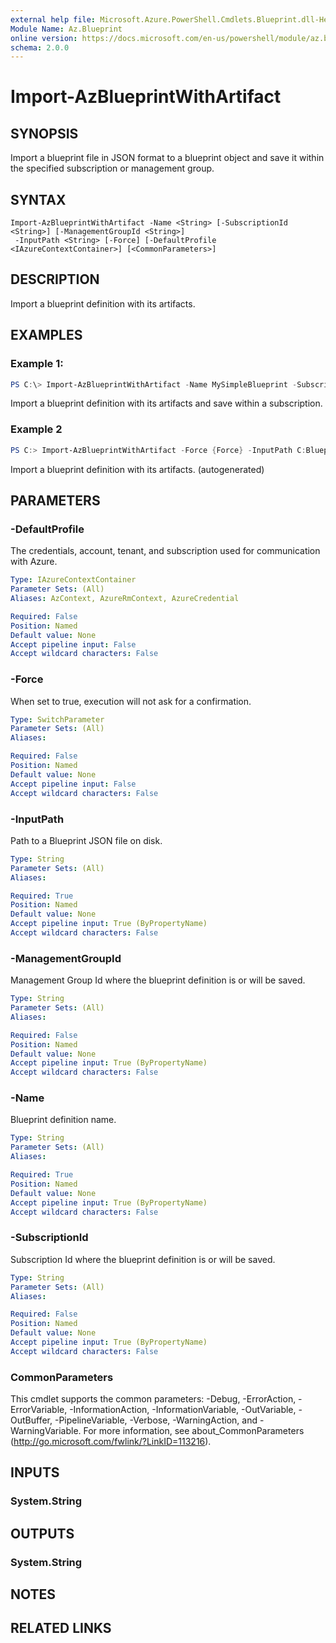 ```yaml
---
external help file: Microsoft.Azure.PowerShell.Cmdlets.Blueprint.dll-Help.xml
Module Name: Az.Blueprint
online version: https://docs.microsoft.com/en-us/powershell/module/az.blueprint/import-azblueprintwithartifact
schema: 2.0.0
---
```


# Import-AzBlueprintWithArtifact

## SYNOPSIS
Import a blueprint file in JSON format to a blueprint object and save it within the specified subscription or management group.

## SYNTAX

```
Import-AzBlueprintWithArtifact -Name <String> [-SubscriptionId <String>] [-ManagementGroupId <String>]
 -InputPath <String> [-Force] [-DefaultProfile <IAzureContextContainer>] [<CommonParameters>]
```

## DESCRIPTION
Import a blueprint definition with its artifacts. 

## EXAMPLES

### Example 1: 
```powershell
PS C:\> Import-AzBlueprintWithArtifact -Name MySimpleBlueprint -SubscriptionId 00000000-1111-0000-1111-000000000000 -InputPath  C:\Blueprints\SimpleBlueprint
```

Import a blueprint definition with its artifacts and save within a subscription.

### Example 2
```powershell <!-- Aladdin Generated Example --> 
PS C:> Import-AzBlueprintWithArtifact -Force {Force} -InputPath C:BlueprintsSimpleBlueprint -ManagementGroupId myManagementGroupId -Name MySimpleBlueprint
```

Import a blueprint definition with its artifacts. (autogenerated)

## PARAMETERS

### -DefaultProfile
The credentials, account, tenant, and subscription used for communication with Azure.

```yaml
Type: IAzureContextContainer
Parameter Sets: (All)
Aliases: AzContext, AzureRmContext, AzureCredential

Required: False
Position: Named
Default value: None
Accept pipeline input: False
Accept wildcard characters: False
```

### -Force
When set to true, execution will not ask for a confirmation.

```yaml
Type: SwitchParameter
Parameter Sets: (All)
Aliases:

Required: False
Position: Named
Default value: None
Accept pipeline input: False
Accept wildcard characters: False
```

### -InputPath
Path to a Blueprint JSON file on disk.

```yaml
Type: String
Parameter Sets: (All)
Aliases:

Required: True
Position: Named
Default value: None
Accept pipeline input: True (ByPropertyName)
Accept wildcard characters: False
```

### -ManagementGroupId
Management Group Id where the blueprint definition is or will be saved.

```yaml
Type: String
Parameter Sets: (All)
Aliases:

Required: False
Position: Named
Default value: None
Accept pipeline input: True (ByPropertyName)
Accept wildcard characters: False
```

### -Name
Blueprint definition name.

```yaml
Type: String
Parameter Sets: (All)
Aliases:

Required: True
Position: Named
Default value: None
Accept pipeline input: True (ByPropertyName)
Accept wildcard characters: False
```

### -SubscriptionId
Subscription Id where the blueprint definition is or will be saved.

```yaml
Type: String
Parameter Sets: (All)
Aliases:

Required: False
Position: Named
Default value: None
Accept pipeline input: True (ByPropertyName)
Accept wildcard characters: False
```

### CommonParameters
This cmdlet supports the common parameters: -Debug, -ErrorAction, -ErrorVariable, -InformationAction, -InformationVariable, -OutVariable, -OutBuffer, -PipelineVariable, -Verbose, -WarningAction, and -WarningVariable.
For more information, see about_CommonParameters (http://go.microsoft.com/fwlink/?LinkID=113216).

## INPUTS

### System.String

## OUTPUTS

### System.String

## NOTES

## RELATED LINKS
